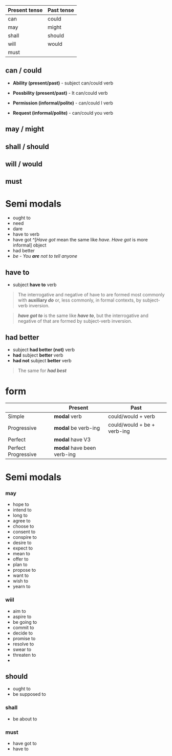 | Present tense | Past tense |
| ------------- | ---------- |
| can           | could      |
| may           | might      |
| shall         | should     |
| will          | would           |
| must          |            |

## can / could
- **Ability (present/past)** - subject can/could verb
- **Possbility (present/past)** - It can/could verb 

- **Permission (informal/polite)** - can/could I verb
- **Request (informal/polite)** - can/could you verb


## may / might


## shall / should


## will / would

## must



# Semi modals

- ought to 
- need
- dare 
- have to verb
- have got ^[*Have got* mean the same like *have*. *Have got* is more informal] object
- had better
- *be* - *You **are** not to tell anyone*

## have to
-  subject **have to** verb

>The interrogative and negative of have to are formed most commonly with **auxiliary *do*** or, less commonly, in formal contexts, by subject-verb inversion.

>***have got to*** is the same like ***have to***, but the interrogative and negative of that are formed by subject-verb inversion.

## had better
- subject **had better (not)** verb
- **had** subject **better** verb
- **had not** subject **better** verb

>The same for ***had best***

# form
|             | Present                   | Past                    |
| ----------- | ------------------------- | ----------------------- |
| Simple      | **modal** verb          | could/would + verb       |
| Progressive | **modal** be verb-ing | could/would + be + verb-ing |
| Perfect     | **modal** have V3     |          |
| Perfect Progressive            |  **modal** have been verb-ing                         |                         |









# Semi modals

### may

- hope to 
- intend to
- long to
- agree to
- choose to
- consent to
- conspire to 
- desire to 
- expect to 
- mean to 
- offer to 
- plan to 
- propose to 
- want to 
- wish to
- yearn to

### wiil 

- aim to 
- aspire to
- be going to 
- commit to 
- decide to 
- promise to 
- resolve to
- swear to 
- threaten to 
- 

## should

- ought to
- be supposed to

### shall

- be about to 

### must 

- have got to
- have to 








